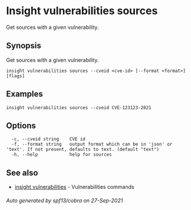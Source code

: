 # Insight vulnerabilities sources

Get sources with a given vulnerability.

## <a id='synopsis'></a>Synopsis

Get sources with a given vulnerability.

```
insight vulnerabilities sources --cveid <cve-id> [--format <format>] [flags]
```

## <a id='examples'></a>Examples

```
insight vulnerabilities sources --cveid CVE-123123-2021
```

## <a id='options'></a>Options

```
  -c, --cveid string    CVE id
  -f, --format string   output format which can be in 'json' or 'text'. If not present, defaults to text. (default "text")
  -h, --help            help for sources
```

## <a id='see-also'></a>See also

* [insight vulnerabilities](insight_vulnerabilities.md)	 - Vulnerabilities commands

###### Auto generated by spf13/cobra on 27-Sep-2021
